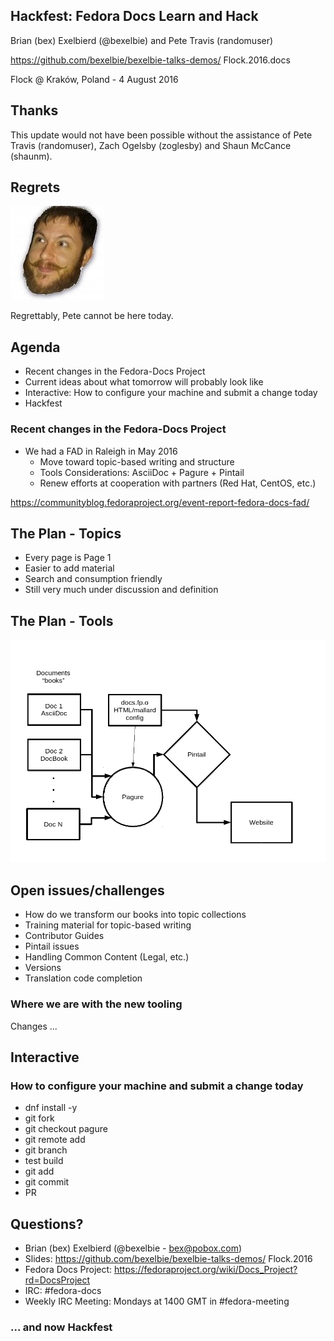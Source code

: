<!--Meta author:'Brian (bex) Exelbierd'-->
<!--Meta title:docs-fedora-->
<!--Meta description:'Fedora-Docs Update and Hackfest'-->
<!--Meta theme:solarized-->
<!--Meta history:true-->
<!--Meta width:1280 height:800-->

<!--sec-->
## Hackfest: Fedora Docs Learn and Hack

Brian (bex) Exelbierd (@bexelbie) and Pete Travis (randomuser)

https://github.com/bexelbie/bexelbie-talks-demos/ Flock.2016.docs

Flock @ Kraków, Poland - 4 August 2016

<!--sec-->
## Thanks

This update would not have been possible without the assistance of Pete
Travis (randomuser), Zach Ogelsby (zoglesby) and Shaun McCance (shaunm).

<!--sec-->
## Regrets

![Pete Travis](pete.jpg)

Regrettably, Pete cannot be here today.

<!--sec-->
## Agenda

- Recent changes in the Fedora-Docs Project
- Current ideas about what tomorrow will probably look like
- Interactive: How to configure your machine and submit a change today
- Hackfest

<!--sec-->
### Recent changes in the Fedora-Docs Project

- We had a FAD in Raleigh in May 2016
  - Move toward topic-based writing and structure
  - Tools Considerations: AsciiDoc + Pagure +  Pintail
  - Renew efforts at cooperation with partners (Red Hat, CentOS, etc.)

https://communityblog.fedoraproject.org/event-report-fedora-docs-fad/

<!--sec-->
## The Plan - Topics

- Every page is Page 1
- Easier to add material
- Search and consumption friendly
- Still very much under discussion and definition

<!--sec-->
## The Plan - Tools

![](tools-diagram-complete.png)

<!--sec-->
## Open issues/challenges

- How do we transform our books into topic collections
- Training material for topic-based writing
- Contributor Guides
- Pintail issues
- Handling Common Content (Legal, etc.)
- Versions
- Translation code completion

<!--sec1.1-->
### Where we are with the new tooling

Changes ...

<!--sec2.1-->
## Interactive
### How to configure your machine and submit a change today

<!--sec2.2-->
- dnf install -y 
- git fork
- git checkout pagure
- git remote add
- git branch
- test build
- git add
- git commit
- PR

<!--sec-->
## Questions?

- Brian (bex) Exelbierd (@bexelbie - bex@pobox.com)
- Slides: https://github.com/bexelbie/bexelbie-talks-demos/ Flock.2016
- Fedora Docs Project: https://fedoraproject.org/wiki/Docs_Project?rd=DocsProject
- IRC: #fedora-docs
- Weekly IRC Meeting: Mondays at 1400 GMT in #fedora-meeting

### ... and now Hackfest
